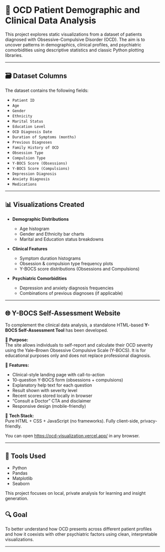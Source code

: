 # 🧠 OCD Patient Demographic and Clinical Data Analysis

This project explores static visualizations from a dataset of patients diagnosed with Obsessive-Compulsive Disorder (OCD). The aim is to uncover patterns in demographics, clinical profiles, and psychiatric comorbidities using descriptive statistics and classic Python plotting libraries.

---

## 🗃️ Dataset Columns

The dataset contains the following fields:

- `Patient ID`
- `Age`
- `Gender`
- `Ethnicity`
- `Marital Status`
- `Education Level`
- `OCD Diagnosis Date`
- `Duration of Symptoms (months)`
- `Previous Diagnoses`
- `Family History of OCD`
- `Obsession Type`
- `Compulsion Type`
- `Y-BOCS Score (Obsessions)`
- `Y-BOCS Score (Compulsions)`
- `Depression Diagnosis`
- `Anxiety Diagnosis`
- `Medications`

---

## 📊 Visualizations Created

- **Demographic Distributions**
  - Age histogram
  - Gender and Ethnicity bar charts
  - Marital and Education status breakdowns

- **Clinical Features**
  - Symptom duration histograms
  - Obsession & compulsion type frequency plots
  - Y-BOCS score distributions (Obsessions and Compulsions)

- **Psychiatric Comorbidities**
  - Depression and anxiety diagnosis frequencies
  - Combinations of previous diagnoses (if applicable)

---

## 🌐 Y-BOCS Self-Assessment Website

To complement the clinical data analysis, a standalone HTML-based **Y-BOCS Self-Assessment Tool** has been developed.

🔹 **Purpose:**  
The site allows individuals to self-report and calculate their OCD severity using the Yale–Brown Obsessive Compulsive Scale (Y-BOCS). It is for educational purposes only and does not replace professional diagnosis.

🔹 **Features:**
- Clinical-style landing page with call-to-action
- 10-question Y-BOCS form (obsessions + compulsions)
- Explanatory help text for each question
- Result shown with severity level
- Recent scores stored locally in browser
- “Consult a Doctor” CTA and disclaimer
- Responsive design (mobile-friendly)

🔹 **Tech Stack:**  
Pure HTML + CSS + JavaScript (no frameworks). Fully client-side, privacy-friendly.

You can open https://ocd-visualization.vercel.app/ in any browser.

---

## 🧰 Tools Used

- Python
- Pandas
- Matplotlib
- Seaborn

This project focuses on local, private analysis for learning and insight generation.


## 🔍 Goal

To better understand how OCD presents across different patient profiles and how it coexists with other psychiatric factors using clean, interpretable visualizations.

---
